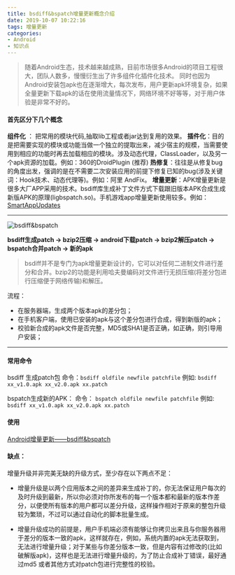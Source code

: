 ```yaml
---
title: bsdiff&bspatch增量更新概念介绍
date: 2019-10-07 10:22:16
tags: 增量更新
categories: 
- Android
- 知识点
---
```


> 随着Android生态，技术越来越成熟，目前市场很多Android的项目工程很大，团队人数多，慢慢衍生出了许多组件化插件化技术。
> 同时也因为Android安装包apk也在逐渐增大，每次发布，用户更新apk环境复杂，如果全量更新下载apk的话在使用流量情况下，网络环境不好等等，对于用户体验是非常不好的。

#### 首先区分下几个概念

**组件化** ： 把常用的模块代码,抽取lib工程或者jar达到复用的效果。
**插件化**：目的是把需要实现的模块或功能当做一个独立的提取出来，减少宿主的规模，当需要使用到相应的功能时再去加载相应的模块。涉及动态代理，ClassLoader，以及另一个apk资源的加载。例如：360的DroidPlugin (推荐)
**热修复**：往往是从修复bug的角度出发，强调的是在不需要二次安装应用的前提下修复已知的bug(涉及关键词：Hook技术、动态代理等)。例如：阿里 AndFix。
**增量更新**：APK增量更新是很多大厂APP采用的技术。bsdiff库生成补丁文件方式下载跟旧版本APK合成生成新版APK的原理(ligbspatch.so)。手机游戏app增量更新使用较多。例如：[SmartAppUpdates](https://github.com/cundong/SmartAppUpdates)

-----

![bsdiff&bspatch](/images/bsdiff&bspatch.jpg)

**bsdiff生成patch -> bzip2压缩 -> android下载patch -> bzip2解压patch -> bspatch合并patch -> 新的apk**
> bsdiff并不是专门为apk增量更新设计的，它可以对任何二进制文件进行差分和合并。bzip2的功能是利用哈夫曼编码对文件进行无损压缩(将差分包进行压缩便于网络传输)和解压。

流程：
- 在服务器端，生成两个版本apk的差分包；
- 在手机客户端，使用已安装的apk与这个差分包进行合成，得到新版的apk；
- 校验新合成的apk文件是否完整，MD5或SHA1是否正确，如正确，则引导用户安装；

-----

#### 常用命令 

bsdiff 生成patch包        命令：`bsdiff oldfile newfile patchfile`           例如: `bsdiff xx_v1.0.apk xx_v2.0.apk xx.patch`

bspatch生成新的APK：    命令： `bspatch oldfile newfile patchfile`      例如: `bsdiff xx_v1.0.apk xx_v2.0.apk xx.patch`


#### 使用

[Android增量更新——bsdiff&bspatch](https://blog.csdn.net/u012484172/article/details/54932717)


#### 缺点：
增量升级并非完美无缺的升级方式，至少存在以下两点不足：

- 增量升级是以两个应用版本之间的差异来生成补丁的，你无法保证用户每次的及时升级到最新，所以你必须对你所发布的每一个版本都和最新的版本作差分，以便使所有版本的用户都可以差分升级，这样操作相对于原来的整包升级较为繁琐，不过可以通过自动化的脚本批量生成。

- 增量升级成功的前提是，用户手机端必须有能够让你拷贝出来且与你服务器用于差分的版本一致的apk，这样就存在，例如，系统内置的apk无法获取到，无法进行增量升级；对于某些与你差分版本一致，但是内容有过修改的(比如破解版apk)，这样也是无法进行增量升级的，为了防止合成补丁错误，最好通过md5 或者其他方式对patch包进行完整性的校验。